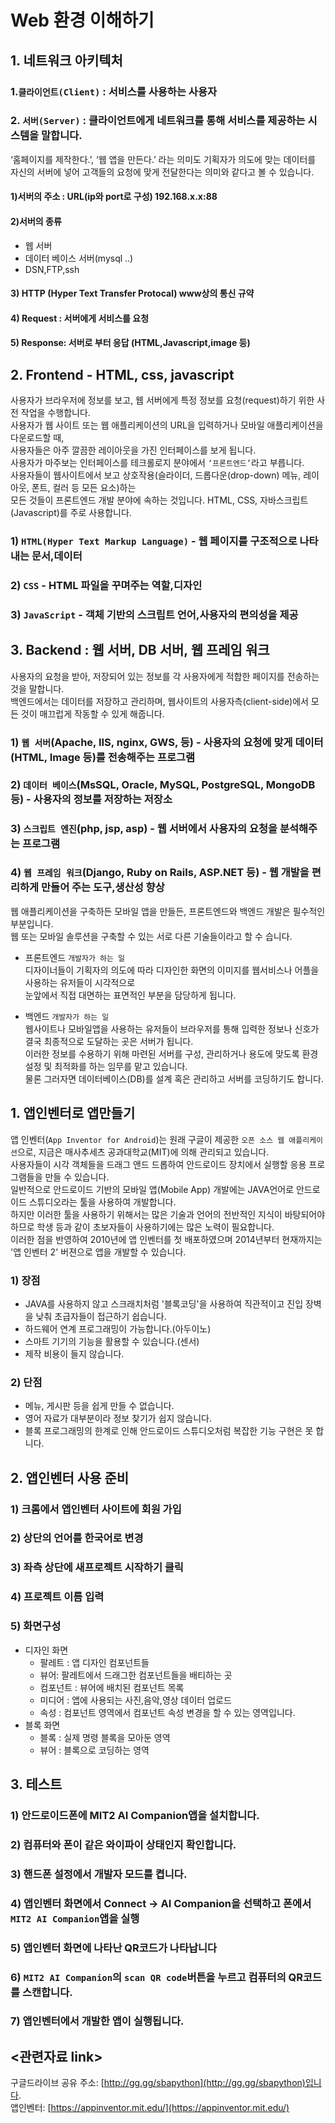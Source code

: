 # Web 환경 이해하기
## 1. 네트워크 아키텍처   
### 1.`클라이언트(Client)` : 서비스를 사용하는 사용자  
### 2. `서버(Server)` : 클라이언트에게 네트워크를 통해 서비스를 제공하는 시스템을 말합니다.  
‘홈페이지를 제작한다.’, ‘웹 앱을 만든다.’ 라는 의미도 기획자가 의도에 맞는 데이터를 자신의 서버에 넣어 고객들의 요청에 맞게 전달한다는 의미와 같다고 볼 수 있습니다.  
     
#### 1)서버의 주소 : URL(ip와 port로 구성) 192.168.x.x:88  
#### 2)서버의 종류 
* 웹 서버  
* 데이터 베이스 서버(mysql ..)  
* DSN,FTP,ssh  

#### 3) HTTP (Hyper Text Transfer Protocal) www상의 통신 규약  
#### 4) Request : 서버에게 서비스를 요청   
#### 5) Response: 서버로 부터 응답 (HTML,Javascript,image 등)  

## 2. Frontend - HTML, css, javascript   
사용자가 브라우저에 정보를 보고, 웹 서버에게 특정 정보를 요청(request)하기 위한 사전 작업을 수행합니다.  
사용자가 웹 사이트 또는 웹 애플리케이션의 URL을 입력하거나 모바일 애플리케이션을 다운로드할 때,      
사용자들은 아주 깔끔한 레이아웃을 가진 인터페이스를 보게 됩니다.     
사용자가 마주보는 인터페이스를 테크롤로지 분야에서  `‘프론트엔드’`라고 부릅니다.    
사용자들이 웹사이트에서 보고 상호작용(슬라이더, 드롭다운(drop-down) 메뉴, 레이아웃, 폰트, 컬러 등 모든 요소)하는    
모든 것들이 프론트엔드 개발 분야에 속하는 것입니다. HTML, CSS, 자바스크립트(Javascript)를 주로 사용합니다.  
### 1) `HTML(Hyper Text Markup Language)` - 웹 페이지를 구조적으로 나타내는 문서,데이터    
### 2) `CSS` - HTML 파일을 꾸며주는 역할,디자인   
### 3) `JavaScript` - 객체 기반의 스크립트 언어,사용자의 편의성을 제공   


## 3. Backend : 웹 서버, DB 서버, 웹 프레임 워크  

사용자의 요청을 받아, 저장되어 있는 정보를 각 사용자에게 적합한 페이지를 전송하는 것을 말합니다.   
백엔드에서는 데이터를 저장하고 관리하며, 웹사이트의 사용자측(client-side)에서 모든 것이 매끄럽게 작동할 수 있게 해줍니다.    
### 1) `웹 서버`(Apache, IIS, nginx, GWS, 등) - 사용자의 요청에 맞게 데이터(HTML, Image 등)를 전송해주는 프로그램   
### 2) `데이터 베이스`(MsSQL, Oracle, MySQL, PostgreSQL, MongoDB 등) - 사용자의 정보를 저장하는 저장소   
### 3) `스크립트 엔진`(php, jsp, asp) - 웹 서버에서 사용자의 요청을 분석해주는 프로그램   
### 4) `웹 프레임 워크`(Django, Ruby on Rails, ASP.NET 등) - 웹 개발을 편리하게 만들어 주는 도구,생산성 향상   


웹 애플리케이션을 구축하든 모바일 앱을 만들든, 프론트엔드와 백엔드 개발은 필수적인 부분입니다.    
웹 또는 모바일 솔루션을 구축할 수 있는 서로 다른 기술들이라고 할 수 습니다.    
 
* 프론트엔드 `개발자가 하는 일 `   
디자이너들이 기획자의 의도에 따라 디자인한 화면의 이미지를 웹서비스나 어플을 사용하는 유저들이 시각적으로   
눈앞에서 직접 대면하는 표면적인 부분을 담당하게 됩니다.    
   
* 백엔드 `개발자가 하는 일`     
웹사이트나 모바일앱을 사용하는 유저들이 브라우저를 통해 입력한 정보나 신호가 결국 최종적으로 도달하는 곳은 서버가 됩니다.  
이러한 정보를 수용하기 위해 마련된 서버를 구성, 관리하거나 용도에 맞도록 환경설정 및 최적화를 하는 임무를 맡고 있습니다.   
물론 그러자면 데이터베이스(DB)를 설계 혹은 관리하고 서버를 코딩하기도 합니다.  

## 1. 앱인벤터로 앱만들기    
앱 인벤터(`App Inventor for Android`)는 원래 구글이 제공한 `오픈 소스 웹 애플리케이션`으로, 지금은 매사추세츠 공과대학교(MIT)에 의해 관리되고 있습니다.   
사용자들이 시각 객체들을 드래그 앤드 드롭하여 안드로이드 장치에서 실행할 응용 프로그램들을 만들 수 있습니다.   
일반적으로 안드로이드 기반의 모바일 앱(Mobile App) 개발에는 JAVA언어로 안드로이드 스튜디오라는 툴을 사용하여 개발합니다.   
하지만 이러한 툴을 사용하기 위해서는 많은 기술과 언어의 전반적인 지식이 바탕되어야 하므로 학생 등과 같이 초보자들이 사용하기에는 많은 노력이 필요합니다.      
이러한 점을 반영하여 2010년에 앱 인벤터를 첫 배포하였으며 2014년부터 현재까지는 '앱 인벤터 2' 버젼으로 앱을 개발할 수 있습니다.     

### 1) 장점  
* JAVA를 사용하지 않고 스크래치처럼 '블록코딩'을 사용하여 직관적이고 진입 장벽을 낮춰 초급자들이 접근하기 쉽습니다.  
* 하드웨어 연계 프로그래밍이 가능합니다.(아두이노)    
* 스마트 기기의 기능을 활용할 수 있습니다.(센서)  
* 제작 비용이 들지 않습니다.     


### 2) 단점    
* 메뉴, 게시판 등을 쉽게 만들 수 없습니다.   
* 영어 자료가 대부분이라 정보 찾기가 쉽지 않습니다.   
* 블록 프로그래밍의 한계로 인해 안드로이드 스튜디오처럼 복잡한 기능 구현은 못 합니다.   

 
## 2. 앱인벤터 사용 준비
### 1) 크롬에서 앱인벤터 사이트에 회원 가입
### 2) 상단의 언어를 한국어로 변경
### 3) 좌측 상단에 새프로젝트 시작하기 클릭
### 4) 프로젝트 이름 입력
### 5) 화면구성
* 디자인 화면  
  * 팔레트 : 앱 디자인 컴포넌트들
  * 뷰어: 팔레트에서 드래그한 컴포넌트들을 배티하는 곳
  * 컴포넌트 : 뷰어에 배치된 컴포넌트 목록 
  * 미디어 : 앱에 사용되는 사진,음악,영상 데이터 업로드
  * 속성 : 컴포넌트 영역에서 컴포넌트 속성 변경을 할 수 있는 영역입니다.
* 블록 화면 
  * 블록 : 실제 명령 블록을 모아둔 영역 
  * 뷰어 : 블록으로 코딩하는 영역  

## 3. 테스트  
### 1) 안드로이드폰에 MIT2 AI Companion앱을 설치합니다.
### 2) 컴퓨터와 폰이 같은 와이파이 상태인지 확인합니다.
### 3) 핸드폰 설정에서 개발자 모드를 켭니다.
### 4) 앱인벤터 화면에서 Connect -> AI Companion을 선택하고 폰에서 `MIT2 AI Companion`앱을 실행 
### 5) 앱인벤터 화면에 나타난 QR코드가 나타납니다
### 6) `MIT2 AI Companion`의 `scan QR code`버튼을 누르고 컴퓨터의 QR코드를 스캔합니다.
### 7) 앱인벤터에서 개발한 앱이 실행됩니다.



## <관련자료 link>   
구글드라이브 공유 주소: [http://gg.gg/sbapython](http://gg.gg/sbapython)입니다.   
앱인벤터: [https://appinventor.mit.edu/](https://appinventor.mit.edu/)  



